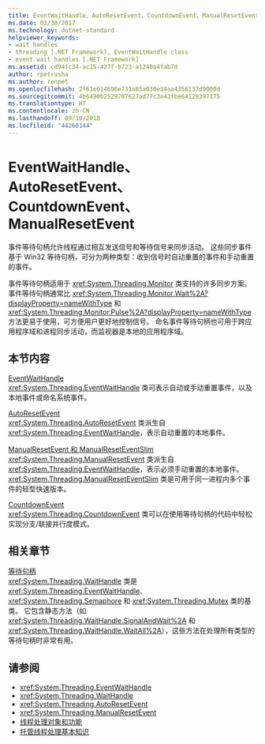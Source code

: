 ```yaml
---
title: EventWaitHandle、AutoResetEvent、CountdownEvent、ManualResetEvent
ms.date: 03/30/2017
ms.technology: dotnet-standard
helpviewer_keywords:
- wait handles
- threading [.NET Framework], EventWaitHandle class
- event wait handles [.NET Framework]
ms.assetid: cd94fc34-ac15-427f-b723-a1240a4fab7d
author: rpetrusha
ms.author: ronpet
ms.openlocfilehash: 2f61e614696e731a85a030e34aa4356137d9000d
ms.sourcegitcommit: 4b6490b2529707627ad77c3a43fbe64120397175
ms.translationtype: HT
ms.contentlocale: zh-CN
ms.lasthandoff: 09/10/2018
ms.locfileid: "44260144"
---
```

# <a name="eventwaithandle-autoresetevent-countdownevent-manualresetevent"></a>EventWaitHandle、AutoResetEvent、CountdownEvent、ManualResetEvent
事件等待句柄允许线程通过相互发送信号和等待信号来同步活动。 这些同步事件基于 Win32 等待句柄，可分为两种类型：收到信号时自动重置的事件和手动重置的事件。  
  
 事件等待句柄适用于 <xref:System.Threading.Monitor> 类支持的许多同步方案。 事件等待句柄通常比 <xref:System.Threading.Monitor.Wait%2A?displayProperty=nameWithType> 和 <xref:System.Threading.Monitor.Pulse%2A?displayProperty=nameWithType> 方法更易于使用，可方便用户更好地控制信号。 命名事件等待句柄也可用于跨应用程序域和进程同步活动，而监视器是本地的应用程序域。  
  
## <a name="in-this-section"></a>本节内容  
 [EventWaitHandle](../../../docs/standard/threading/eventwaithandle.md)  
 <xref:System.Threading.EventWaitHandle> 类可表示自动或手动重置事件，以及本地事件或命名系统事件。  
  
 [AutoResetEvent](../../../docs/standard/threading/autoresetevent.md)  
 <xref:System.Threading.AutoResetEvent> 类派生自 <xref:System.Threading.EventWaitHandle>，表示自动重置的本地事件。  
  
 [ManualResetEvent 和 ManualResetEventSlim](../../../docs/standard/threading/manualresetevent-and-manualreseteventslim.md)  
 <xref:System.Threading.ManualResetEvent> 类派生自 <xref:System.Threading.EventWaitHandle>，表示必须手动重置的本地事件。 <xref:System.Threading.ManualResetEventSlim> 类是可用于同一进程内多个事件的轻型快速版本。  
  
 [CountdownEvent](../../../docs/standard/threading/countdownevent.md)  
 <xref:System.Threading.CountdownEvent> 类可以在使用等待句柄的代码中轻松实现分支/联接并行度模式。  
  
## <a name="related-sections"></a>相关章节  
 [等待句柄](https://msdn.microsoft.com/library/48d10b6f-5fd7-407c-86ab-0179aef72489)  
 <xref:System.Threading.WaitHandle> 类是 <xref:System.Threading.EventWaitHandle>、<xref:System.Threading.Semaphore> 和 <xref:System.Threading.Mutex> 类的基类。 它包含静态方法（如 <xref:System.Threading.WaitHandle.SignalAndWait%2A> 和 <xref:System.Threading.WaitHandle.WaitAll%2A>），这些方法在处理所有类型的等待句柄时非常有用。  
  
## <a name="see-also"></a>请参阅

- <xref:System.Threading.EventWaitHandle>  
- <xref:System.Threading.WaitHandle>  
- <xref:System.Threading.AutoResetEvent>  
- <xref:System.Threading.ManualResetEvent>  
- [线程处理对象和功能](../../../docs/standard/threading/threading-objects-and-features.md)  
- [托管线程处理基本知识](../../../docs/standard/threading/managed-threading-basics.md)
